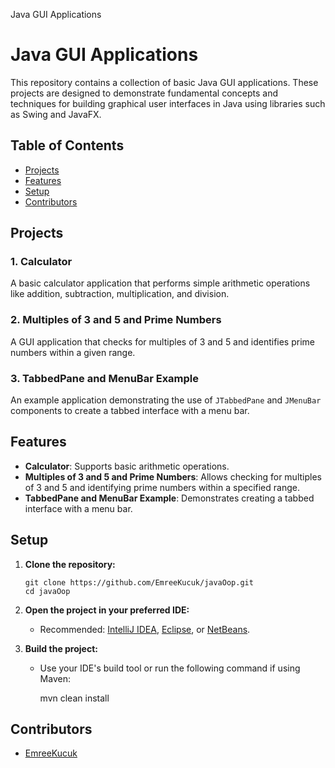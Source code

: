   Java GUI Applications

Java GUI Applications
=====================

This repository contains a collection of basic Java GUI applications. These projects are designed to demonstrate fundamental concepts and techniques for building graphical user interfaces in Java using libraries such as Swing and JavaFX.

Table of Contents
-----------------

*   [Projects](#projects)
*   [Features](#features)
*   [Setup](#setup)
*   [Contributors](#contributors)

Projects
--------

### 1\. Calculator

A basic calculator application that performs simple arithmetic operations like addition, subtraction, multiplication, and division.

### 2\. Multiples of 3 and 5 and Prime Numbers

A GUI application that checks for multiples of 3 and 5 and identifies prime numbers within a given range.

### 3\. TabbedPane and MenuBar Example

An example application demonstrating the use of `JTabbedPane` and `JMenuBar` components to create a tabbed interface with a menu bar.

Features
--------

*   **Calculator**: Supports basic arithmetic operations.
*   **Multiples of 3 and 5 and Prime Numbers**: Allows checking for multiples of 3 and 5 and identifying prime numbers within a specified range.
*   **TabbedPane and MenuBar Example**: Demonstrates creating a tabbed interface with a menu bar.

Setup
-----

1.  **Clone the repository:**
    
        git clone https://github.com/EmreeKucuk/javaOop.git
        cd javaOop
    
2.  **Open the project in your preferred IDE:**
    *   Recommended: [IntelliJ IDEA](https://www.jetbrains.com/idea/), [Eclipse](https://www.eclipse.org/), or [NetBeans](https://netbeans.apache.org/).
3.  **Build the project:**
    
    *   Use your IDE's build tool or run the following command if using Maven:
    
        mvn clean install
    

Contributors
------------

*   [EmreeKucuk](https://github.com/EmreeKucuk)
